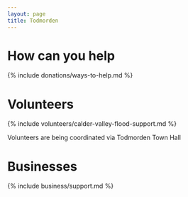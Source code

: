 ```yaml
---
layout: page
title: Todmorden
---
```


# How can you help

{% include donations/ways-to-help.md %}

# Volunteers

{% include volunteers/calder-valley-flood-support.md %}

Volunteers are being coordinated via Todmorden Town Hall

# Businesses

{% include business/support.md %}
